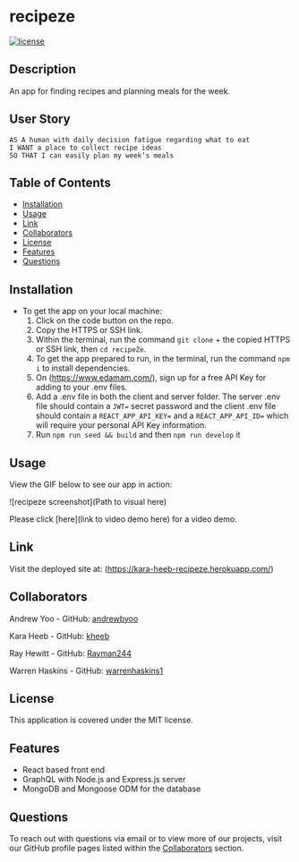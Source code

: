 # recipeze
[![license](https://img.shields.io/badge/license-MIT-blue)](./LICENSE)
## Description
An app for finding recipes and planning meals for the week.

## User Story
```
AS A human with daily decision fatigue regarding what to eat
I WANT a place to collect recipe ideas
SO THAT I can easily plan my week’s meals
```

## Table of Contents
- [Installation](#installation)
- [Usage](#usage)
- [Link](#link)
- [Collaborators](#collaborators)
- [License](#license)
- [Features](#features)
- [Questions](#questions)

## Installation
- To get the app on your local machine:
  1. Click on the code button on the repo.
  2. Copy the HTTPS or SSH link.
  3. Within the terminal, run the command `git clone` + the copied HTTPS or SSH link, then `cd recipeZe`.
  4. To get the app prepared to run, in the terminal, run the command `npm i` to install dependencies.
  6. On (https://www.edamam.com/), sign up for a free API Key for adding to your .env files.
  5. Add a .env file in both the client and server folder. The server .env file should contain a `JWT=` secret password and the client .env file should contain a `REACT_APP_API_KEY=` and a `REACT_APP_API_ID=` which will require your personal API Key information.
  6. Run `npm run seed && build` and then `npm run develop`
it
## Usage
View the GIF below to see our app in action:

![recipeze screenshot](Path to visual here)

Please click [here](link to video demo here) for a video demo.

## Link
Visit the deployed site at: (https://kara-heeb-recipeze.herokuapp.com/)

## Collaborators
Andrew Yoo - GitHub: [andrewbyoo](https://github.com/andrewbyoo)

Kara Heeb - GitHub: [kheeb](https://github.com/kheeb)

Ray Hewitt - GitHub: [Rayman244](https://github.com/Rayman244)

Warren Haskins - GitHub: [warrenhaskins1](https://github.com/warrenhaskins1)

## License
This application is covered under the MIT license.

## Features
- React based front end
- GraphQL with Node.js and Express.js server
- MongoDB and Mongoose ODM for the database

## Questions
To reach out with questions via email or to view more of our projects, visit our GitHub profile pages listed within the [Collaborators](#collaborators) section.
